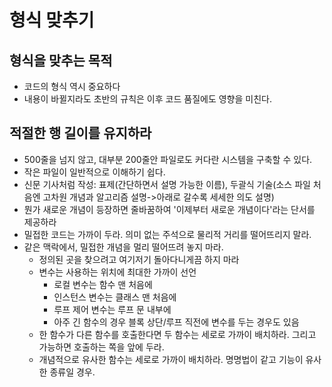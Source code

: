 # 형식 맞추기


## 형식을 맞추는 목적
- 코드의 형식 역시 중요하다
- 내용이 바뀔지라도 초반의 규칙은 이후 코드 품질에도 영향을 미친다.


## 적절한 행 길이를 유지하라
- 500줄을 넘지 않고, 대부분 200줄안 파일로도 커다란 시스템을 구축할 수 있다.
- 작은 파일이 일반적으로 이해하기 쉽다.
- 신문 기사처럼 작성: 표제(간단하면서 설명 가능한 이름), 두괄식 기술(소스 파일 처음엔 고차원 개념과 알고리즘 설명->아래로 갈수록 세세한 의도 설명)
- 뭔가 새로운 개념이 등장하면 줄바꿈하여 '이제부터 새로운 개념이다'라는 단서를 제공하라
- 밀접한 코드는 가까이 두라. 의미 없는 주석으로 물리적 거리를 떨어뜨리지 말라.
- 같은 맥락에서, 밀접한 개념을 멀리 떨어뜨려 놓지 마라.
    * 정의된 곳을 찾으려고 여기저기 돌아다니게끔 하지 마라
    * 변수는 사용하는 위치에 최대한 가까이 선언
        + 로컬 변수는 함수 맨 처음에
        + 인스턴스 변수는 클래스 맨 처음에 
        + 루프 제어 변수는 루프 문 내부에
        + 아주 긴 함수의 경우 블록 상단/루프 직전에 변수를 두는 경우도 있음
    * 한 함수가 다른 함수를 호출한다면 두 함수는 세로로 가까이 배치하라. 그리고 가능하면 호출하는 쪽을 앞에 두라.
    * 개념적으로 유사한 함수는 세로로 가까이 배치하라. 명명법이 같고 기능이 유사한 종류일 경우.


